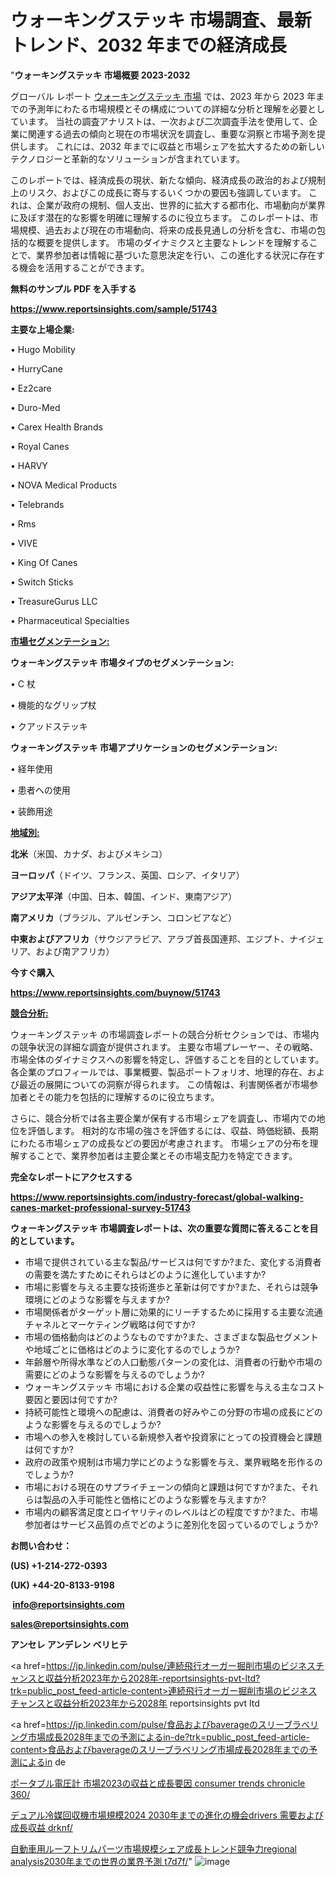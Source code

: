 # ウォーキングステッキ 市場調査、最新トレンド、2032 年までの経済成長

"<strong>ウォーキングステッキ 市場概要 2023-2032</strong>

グローバル レポート <a href=https://www.reportsinsights.com/sample/51743>ウォーキングステッキ 市場</a> では、2023 年から 2023 年までの予測年にわたる市場規模とその構成についての詳細な分析と理解を必要としています。 当社の調査アナリストは、一次および二次調査手法を使用して、企業に関連する過去の傾向と現在の市場状況を調査し、重要な洞察と市場予測を提供します。 これには、2032 年までに収益と市場シェアを拡大​​するための新しいテクノロジーと革新的なソリューションが含まれています。

このレポートでは、経済成長の現状、新たな傾向、経済成長の政治的および規制上のリスク、およびこの成長に寄与するいくつかの要因も強調しています。 これは、企業が政府の規制、個人支出、世界的に拡大する都市化、市場動向が業界に及ぼす潜在的な影響を明確に理解するのに役立ちます。 このレポートは、市場規模、過去および現在の市場動向、将来の成長見通しの分析を含む、市場の包括的な概要を提供します。 市場のダイナミクスと主要なトレンドを理解することで、業界参加者は情報に基づいた意思決定を行い、この進化する状況に存在する機会を活用することができます。

<strong><b>無料のサンプル PDF を入手する</b></strong>

<a href=https://www.reportsinsights.com/sample/51743><strong><u>https://www.reportsinsights.com/sample/51743</u></strong></a>

<strong>主要な上場企業:</strong>

• Hugo Mobility

• HurryCane

• Ez2care

• Duro-Med

• Carex Health Brands

• Royal Canes

• HARVY

• NOVA Medical Products

• Telebrands

• Rms

• VIVE

• King Of Canes

• Switch Sticks

• TreasureGurus LLC

• Pharmaceutical Specialties

<strong><u>市場セグメンテーション</u></strong><strong><u>:</u></strong>

<strong>ウォーキングステッキ 市場タイプのセグメンテーション:</strong>

• C 杖

• 機能的なグリップ杖

• クアッドステッキ

<strong>ウォーキングステッキ 市場アプリケーションのセグメンテーション:</strong>

• 経年使用

• 患者への使用

• 装飾用途

<strong><u>地域別</u></strong><strong><u>:</u></strong>

<strong>北米</strong>（米国、カナダ、およびメキシコ）

<strong>ヨーロッパ</strong>（ドイツ、フランス、英国、ロシア、イタリア）

<strong>アジア太平洋</strong>（中国、日本、韓国、インド、東南アジア）

<strong>南アメリカ</strong>（ブラジル、アルゼンチン、コロンビアなど）

<strong>中東およびアフリカ</strong>（サウジアラビア、アラブ首長国連邦、エジプト、ナイジェリア、および南アフリカ）

<strong>今すぐ購入</strong>

<a href=https://www.reportsinsights.com/buynow/51743><strong><u>https://www.reportsinsights.com/buynow/51743</u></strong></a>

<strong><u>競合分析:</u></strong>

ウォーキングステッキ の市場調査レポートの競合分析セクションでは、市場内の競争状況の詳細な調査が提供されます。 主要な市場プレーヤー、その戦略、市場全体のダイナミクスへの影響を特定し、評価することを目的としています。 各企業のプロフィールでは、事業概要、製品ポートフォリオ、地理的存在、および最近の展開についての洞察が得られます。 この情報は、利害関係者が市場参加者とその能力を包括的に理解するのに役立ちます。

さらに、競合分析では各主要企業が保有する市場シェアを調査し、市場内での地位を評価します。 相対的な市場の強さを評価するには、収益、時価総額、長期にわたる市場シェアの成長などの要因が考慮されます。 市場シェアの分布を理解することで、業界参加者は主要企業とその市場支配力を特定できます。

<strong>完全なレポートにアクセスする</strong>

<a href=https://www.reportsinsights.com/industry-forecast/global-walking-canes-market-professional-survey-51743><strong><u><b>https://www.reportsinsights.com/industry-forecast/global-walking-canes-market-professional-survey-51743</b></u></strong></a>

<strong><b>ウォーキングステッキ 市場調査レポートは、次の重要な質問に答えることを目的としています。</b></strong>
<ul>
  <li>市場で提供されている主な製品/サービスは何ですか?また、変化する消費者の需要を満たすためにそれらはどのように進化していますか?</li>
  <li>市場に影響を与える主要な技術進歩と革新は何ですか?また、それらは競争環境にどのような影響を与えますか?</li>
  <li>市場関係者がターゲット層に効果的にリーチするために採用する主要な流通チャネルとマーケティング戦略は何ですか?</li>
  <li>市場の価格動向はどのようなものですか?また、さまざまな製品セグメントや地域ごとに価格はどのように変化するのでしょうか?</li>
  <li>年齢層や所得水準などの人口動態パターンの変化は、消費者の行動や市場の需要にどのような影響を与えるのでしょうか?</li>
  <li>ウォーキングステッキ 市場における企業の収益性に影響を与える主なコスト要因と要因は何ですか?</li>
  <li>持続可能性と環境への配慮は、消費者の好みやこの分野の市場の成長にどのような影響を与えるのでしょうか?</li>
  <li>市場への参入を検討している新規参入者や投資家にとっての投資機会と課題は何ですか?</li>
  <li>政府の政策や規制は市場力学にどのような影響を与え、業界戦略を形作るのでしょうか?</li>
  <li>市場における現在のサプライチェーンの傾向と課題は何ですか?また、それらは製品の入手可能性と価格にどのような影響を与えますか?</li>
  <li>市場内の顧客満足度とロイヤリティのレベルはどの程度ですか?また、市場参加者はサービス品質の点でどのように差別化を図っているのでしょうか?</li>
</ul>
<strong>お問い合わせ：</strong>

<strong>(US) +1-214-272-0393</strong>

<strong>(UK) +44-20-8133-9198</strong>

<strong> </strong><a href=info@reportsinsights.com><strong><u>info@reportsinsights.com</u></strong></a>

<a href=sales@reportsinsights.com><strong><u>sales@reportsinsights.com</u></strong></a>

<strong>アンセレ アンデレン ベリヒテ</strong>

<a href=https://jp.linkedin.com/pulse/連続飛行オーガー掘削市場のビジネスチャンスと収益分析2023年から2028年-reportsinsights-pvt-ltd?trk=public_post_feed-article-content>連続飛行オーガー掘削市場のビジネスチャンスと収益分析2023年から2028年 reportsinsights pvt ltd</a>

<a href=https://jp.linkedin.com/pulse/食品およびbaverageのスリーブラベリング市場成長2028年までの予測によるin-de?trk=public_post_feed-article-content>食品およびbaverageのスリーブラベリング市場成長2028年までの予測によるin de</a>

<a href=https://www.linkedin.com/pulse/ポータブル電圧計-市場2023の収益と成長要因-consumer-trends-chronicle-360/>ポータブル電圧計 市場2023の収益と成長要因 consumer trends chronicle 360/</a>

<a href=https://www.linkedin.com/pulse/デュアル冷媒回収機市場規模2024-2030年までの進化の機会drivers-需要および成長収益-drknf/>デュアル冷媒回収機市場規模2024 2030年までの進化の機会drivers 需要および成長収益 drknf/</a>

<a href=https://www.linkedin.com/pulse/自動車用ルーフトリムパーツ市場規模シェア成長トレンド競争力regional-analysis2030年までの世界の業界予測-t7d7f/>自動車用ルーフトリムパーツ市場規模シェア成長トレンド競争力regional analysis2030年までの世界の業界予測 t7d7f/</a>"
![image](https://github.com/gayatrid12/RImarketreport/assets/158473851/7dd1d1c8-95bf-4ce9-9fd4-6dfe0a25fb10)
